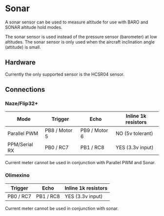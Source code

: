 # Sonar

A sonar sensor can be used to measure altitude for use with BARO and SONAR altitude
hold modes.

The sonar sensor is used instead of the pressure sensor (barometer) at low altitudes.
The sonar sensor is only used when the aircraft inclination angle (attitude) is small.

## Hardware

Currently the only supported sensor is the HCSR04 sensor.

## Connections

### Naze/Flip32+

| Mode          | Trigger       | Echo          | Inline 1k resistors |
| ------------- | ------------- | ------------- | ------------------- |
| Parallel PWM  | PB8 / Motor 5 | PB9 / Motor 6 | NO (5v tolerant)    |
| PPM/Serial RX | PB0 / RC7     | PB1 / RC8     | YES (3.3v input)    |

Current meter cannot be used in conjunction with Parallel PWM and Sonar.

### Olimexino

| Trigger       | Echo          | Inline 1k resistors |
| ------------- | ------------- | ------------------- |
| PB0 / RC7     | PB1 / RC8     | YES (3.3v input)    |

Current meter cannot be used in conjunction with sonar.
